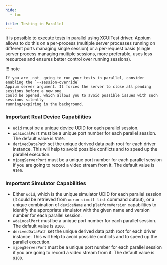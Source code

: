 ```yaml
---
hide:
  - toc

title: Testing in Parallel
---
```


It is possible to execute tests in parallel using XCUITest driver. Appium allows to do this on a
per-process (multiple server processes running on different ports managing single session) or a
per-request basis (single server process managing multiple sessions, more preferable, uses less
resources and ensures better control over running sessions).

!!! note

    If you are _not_ going to run your tests in parallel, consider enabling the `--session-override`
    Appium server argument. It forces the server to close all pending sessions before a new one
    could be opened, which allows you to avoid possible issues with such sessions silently
    running/expiring in the background.

### Important Real Device Capabilities

- `udid` must be a unique device UDID for each parallel session.
- `wdaLocalPort` must be a unique port number for each parallel session. The default value is `8100`.
- `derivedDataPath` set the unique derived data path root for each driver instance. This will help
  to avoid possible conflicts and to speed up the parallel execution.
- `mjpegServerPort` must be a unique port number for each parallel session if you are going to
  record a video stream from it. The default value is `9100`.

### Important Simulator Capabilities

- Either `udid`, which is the unique simulator UDID for each parallel session (it could be retrieved
  from `xcrun simctl list` command output), or a unique combination of `deviceName` and
  `platformVersion` capabilities to identify the appropriate simulator with the given name and
  version number for each parallel session.
- `wdaLocalPort` must be a unique port number for each parallel session. The default value is `8100`.
- `derivedDataPath` set the unique derived data path root for each driver instance. This will help
  to avoid possible conflicts and to speed up the parallel execution.
- `mjpegServerPort` must be a unique port number for each parallel session if you are going to
  record a video stream from it. The default value is `9100`.
